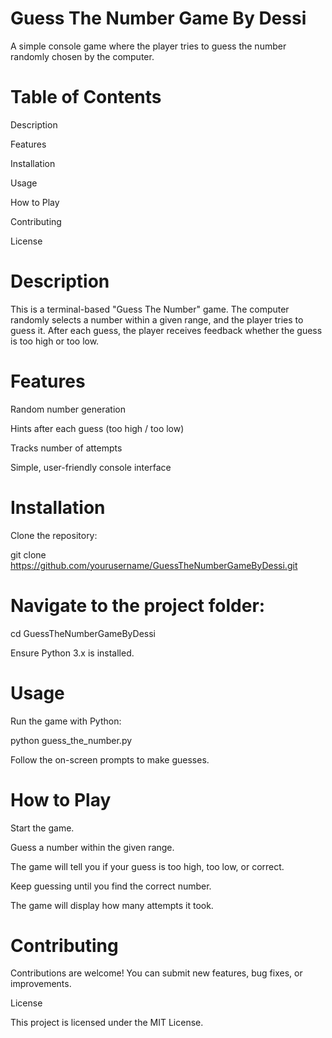 # Guess The Number Game By Dessi

A simple console game where the player tries to guess the number randomly chosen by the computer.

# Table of Contents

Description

Features

Installation

Usage

How to Play

Contributing

License

# Description

This is a terminal-based "Guess The Number" game. The computer randomly selects a number within a given range, and the player tries to guess it. After each guess, the player receives feedback whether the guess is too high or too low.

# Features

Random number generation

Hints after each guess (too high / too low)

Tracks number of attempts

Simple, user-friendly console interface

# Installation

Clone the repository:

git clone https://github.com/yourusername/GuessTheNumberGameByDessi.git


# Navigate to the project folder:

cd GuessTheNumberGameByDessi


Ensure Python 3.x is installed.

# Usage

Run the game with Python:

python guess_the_number.py


Follow the on-screen prompts to make guesses.

# How to Play

Start the game.

Guess a number within the given range.

The game will tell you if your guess is too high, too low, or correct.

Keep guessing until you find the correct number.

The game will display how many attempts it took.

# Contributing

Contributions are welcome! You can submit new features, bug fixes, or improvements.

License

This project is licensed under the MIT License.
